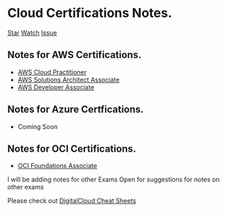 # Cloud Certifications Notes.

<!-- Place this tag where you want the button to render. -->
<a class="github-button" href="https://github.com/rishabkumar7/AWSNotes" data-icon="octicon-star" data-size="large" aria-label="Star rishabkumar7/AWSNotes on GitHub">Star</a> <a class="github-button" href="https://github.com/rishabkumar7/AWSNotes/subscription" data-icon="octicon-eye" data-size="large" aria-label="Watch rishabkumar7/AWSNotes on GitHub">Watch</a> <!-- Place this tag where you want the button to render. -->
<a class="github-button" href="https://github.com/rishabkumar7/cloudnotes/issues" data-icon="octicon-issue-opened" data-size="large" aria-label="Issue rishabkumar7/cloudnotes on GitHub">Issue</a> 

## Notes for AWS Certifications.
- [AWS Cloud Practitioner](/CloudNotes/CPP.html)
- [AWS Solutions Architect Associate](/CloudNotes/SAA.html)
- [AWS Developer Associate](/CloudNotes/CDA.html)

## Notes for Azure Certfications.
- Coming Soon

## Notes for OCI Certifications.
- [OCI Foundations Associate](/CloudNotes/OCIFA.html)


I will be adding notes for other Exams
Open for suggestions for notes on other exams 

Please check out [DigitalCloud Cheat Sheets](https://digitalcloud.training/certification-training/)

<!-- Place this tag in your head or just before your close body tag. -->
<script async defer src="https://buttons.github.io/buttons.js"></script>
